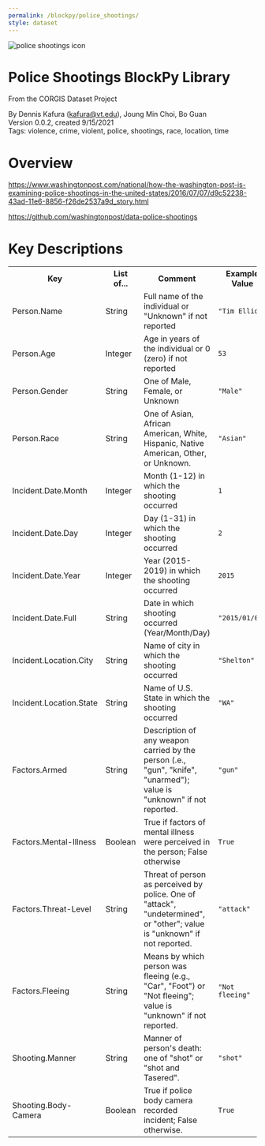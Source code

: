 ```yaml
---
permalink: /blockpy/police_shootings/
style: dataset
---
```


<img class="img-thumbnail float-right"
     src="/images/datasets/police-shootings-icon.png"
     alt="police shootings icon"
     role="presentation">

# Police Shootings BlockPy Library

<p class='lead'>From the CORGIS Dataset Project</p>

<span class='text-muted'>By Dennis Kafura (kafura@vt.edu), Joung Min Choi, Bo Guan</span><br>
<span class='text-muted'>Version 0.0.2, created 9/15/2021</span><br>
<span class='text-muted'>Tags: violence, crime, violent, police, shootings, race, location, time</span>

# Overview

https://www.washingtonpost.com/national/how-the-washington-post-is-examining-police-shootings-in-the-united-states/2016/07/07/d9c52238-43ad-11e6-8856-f26de2537a9d_story.html


<https://github.com/washingtonpost/data-police-shootings>




# Key Descriptions
    
<table class='table table-condensed table-striped table-bordered table-hover'>
<tr>
    <th class=''>Key</th>
    <th class=''>List of...</th>
    <th class=''>Comment</th>
    <th class=''>Example Value</th>
</tr>

<tr>
    <td>Person.Name</td>
    <td>String</td> 
    <td>Full name of the individual or "Unknown" if not reported</td>
    <td><code>"Tim Elliot"</code></td>
</tr>

<tr>
    <td>Person.Age</td>
    <td>Integer</td> 
    <td>Age in years of the individual or 0 (zero) if not reported</td>
    <td><code>53</code></td>
</tr>

<tr>
    <td>Person.Gender</td>
    <td>String</td> 
    <td>One of Male, Female, or Unknown</td>
    <td><code>"Male"</code></td>
</tr>

<tr>
    <td>Person.Race</td>
    <td>String</td> 
    <td>One of Asian, African American, White, Hispanic, Native American, Other, or Unknown.</td>
    <td><code>"Asian"</code></td>
</tr>

<tr>
    <td>Incident.Date.Month</td>
    <td>Integer</td> 
    <td>Month (1-12) in which the shooting occurred</td>
    <td><code>1</code></td>
</tr>

<tr>
    <td>Incident.Date.Day</td>
    <td>Integer</td> 
    <td>Day (1-31) in which the shooting occurred</td>
    <td><code>2</code></td>
</tr>

<tr>
    <td>Incident.Date.Year</td>
    <td>Integer</td> 
    <td>Year (2015-2019) in which the shooting occurred</td>
    <td><code>2015</code></td>
</tr>

<tr>
    <td>Incident.Date.Full</td>
    <td>String</td> 
    <td>Date in which shooting occurred (Year/Month/Day)</td>
    <td><code>"2015/01/02"</code></td>
</tr>

<tr>
    <td>Incident.Location.City</td>
    <td>String</td> 
    <td>Name of city in which the shooting occurred</td>
    <td><code>"Shelton"</code></td>
</tr>

<tr>
    <td>Incident.Location.State</td>
    <td>String</td> 
    <td>Name of U.S. State in which the shooting occurred</td>
    <td><code>"WA"</code></td>
</tr>

<tr>
    <td>Factors.Armed</td>
    <td>String</td> 
    <td>Description of any weapon carried by the person (.e., "gun", "knife", "unarmed"); value is "unknown" if not reported.</td>
    <td><code>"gun"</code></td>
</tr>

<tr>
    <td>Factors.Mental-Illness</td>
    <td>Boolean</td> 
    <td>True if factors of mental illness were perceived in the person; False otherwise</td>
    <td><code>True</code></td>
</tr>

<tr>
    <td>Factors.Threat-Level</td>
    <td>String</td> 
    <td>Threat of person as perceived by police. One of "attack", "undetermined", or "other"; value is "unknown" if not reported.</td>
    <td><code>"attack"</code></td>
</tr>

<tr>
    <td>Factors.Fleeing</td>
    <td>String</td> 
    <td>Means by which person was fleeing (e.g., "Car", "Foot") or "Not fleeing"; value is "unknown" if not reported.</td>
    <td><code>"Not fleeing"</code></td>
</tr>

<tr>
    <td>Shooting.Manner</td>
    <td>String</td> 
    <td>Manner of person's death: one of "shot" or "shot and Tasered".</td>
    <td><code>"shot"</code></td>
</tr>

<tr>
    <td>Shooting.Body-Camera</td>
    <td>Boolean</td> 
    <td>True if police body camera recorded incident; False otherwise.</td>
    <td><code>True</code></td>
</tr>

</table>